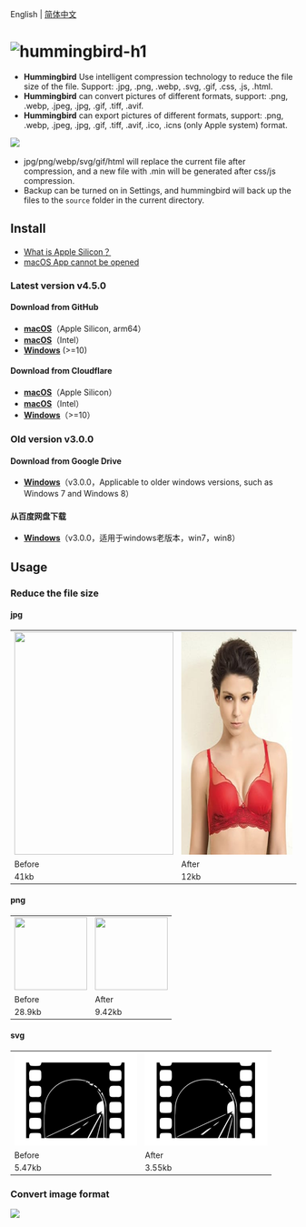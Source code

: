English | [简体中文](./README-zh-CN.md)

# <img alt="hummingbird-h1" src="https://github.com/leibnizli/hummingbird/assets/1193966/8a1a4c5b-e69b-4788-961b-60d9d323781c" width="240">

* **Hummingbird** Use intelligent compression technology to reduce the file size of the file. Support: .jpg, .png, .webp, .svg, .gif, .css, .js, .html.
* **Hummingbird** can convert pictures of different formats, support: .png, .webp, .jpeg, .jpg, .gif, .tiff, .avif.
* **Hummingbird** can export pictures of different formats, support: .png, .webp, .jpeg, .jpg, .gif, .tiff, .avif, .ico, .icns (only Apple system) format.

<img src="https://github.com/leibnizli/hummingbird/assets/1193966/758e55c6-428b-4821-9537-49b1eebb0a7a" width="432">

* jpg/png/webp/svg/gif/html will replace the current file after compression, and a new file with .min will be generated after css/js compression.
* Backup can be turned on in Settings, and hummingbird will back up the files to the `source` folder in the current directory.

## Install

* [What is Apple Silicon？](https://arayofsunshine.dev/blog/apple-silicon)
* [macOS App cannot be opened](https://arayofsunshine.dev/blog/macos-app-cannot-be-opened)

### Latest version v4.5.0

#### Download from GitHub

* <a href="https://github.com/leibnizli/hummingbird/releases">**macOS**</a>（Apple Silicon, arm64）
* <a href="https://github.com/leibnizli/hummingbird/releases">**macOS**</a>（Intel）
* <a href="https://github.com/leibnizli/hummingbird/releases">**Windows**</a> (>=10)

#### Download from Cloudflare

* <a href="https://static.arayofsunshine.dev/hummingbird-4.5.0-arm64.dmg">**macOS**</a>（Apple Silicon）
* <a href="https://static.arayofsunshine.dev/hummingbird-4.5.0.dmg">**macOS**</a>（Intel）
* <a href="https://static.arayofsunshine.dev/hummingbird.Setup.4.5.0.exe">**Windows**</a>（>=10）

### Old version v3.0.0

#### Download from Google Drive

* <a href="https://drive.google.com/file/d/1eMLdviqWVWRv8gXT_d1W1uUZoIwIumVS/view?usp=drive_link">**Windows**</a>（v3.0.0，Applicable to older windows versions, such as Windows 7 and Windows 8）

#### 从百度网盘下载

* <a href="https://pan.baidu.com/s/1146zRGqLFlDR27a7rUgr5w">**Windows**</a>（v3.0.0，适用于windows老版本，win7，win8）

## Usage

### Reduce the file size

#### jpg

<table>
    <tbody>
        <tr>
            <td><img src="./demo/jpg-before.jpg" alt="" width="280" height="392"></td>
            <td><img src="./demo/jpg-after.jpg" alt="" width="280" height="392"></td>
        </tr>
        <tr>
            <td>Before</td>
            <td>After</td>
        </tr>
        <tr>
            <td>41kb</td>
            <td>12kb</td>
        </tr>
    </tbody>
</table>

#### png

<table>
    <tbody>
        <tr>
            <td><img src="./demo/png-before.png" alt="" width="128" height="128"></td>
            <td><img src="./demo/png-after.png" alt="" width="128" height="128"></td>
        </tr>
        <tr>
            <td>Before</td>
            <td>After</td>
        </tr>
        <tr>
            <td>28.9kb</td>
            <td>9.42kb</td>
        </tr>
    </tbody>
</table>

#### svg

<table>
    <tbody>
        <tr>
            <td><img src="./demo/svg-before.svg" alt="" width="216" height="164"></td>
            <td><img src="./demo/svg-after.svg" alt="" width="216" height="164"></td>
        </tr>
        <tr>
            <td>Before</td>
            <td>After</td>
        </tr>
        <tr>
            <td>5.47kb</td>
            <td>3.55kb</td>
        </tr>
    </tbody>
</table>

### Convert image format

<img src="https://github.com/leibnizli/hummingbird/assets/1193966/f143c02d-acc9-4b16-91ca-5a6cb2d3327f" width="480">

